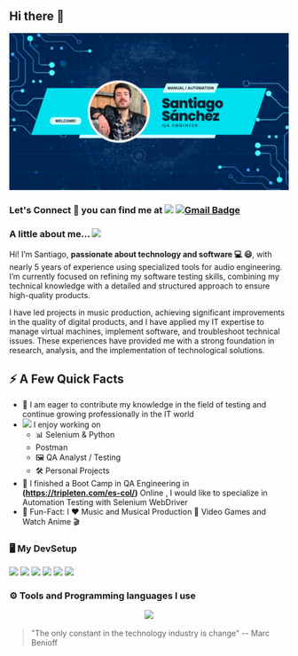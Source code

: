 ## Hi there 👋

<div id="header" align="center">
  <img decoding="async" src="Banner Linkedln.png" width="800"/>
</div>

### Let's Connect :handshake: you can find me at [![](https://img.shields.io/badge/LinkedIn-0077B5?style=for-the-badge&logo=linkedin&logoColor=white)](https://www.linkedin.com/in/santiago-sanchez-ospina/) [![Gmail Badge](https://img.shields.io/badge/-Gmail-d14836?style=flat-square&logo=Gmail&logoColor=white&link=mailto:sankun05@gmail.com)](mailto:sankun05@gmail.com)


### A little about me...  <img src="https://media.giphy.com/media/VgCDAzcKvsR6OM0uWg/giphy.gif" width="50"> 

Hi! I’m Santiago, **passionate about technology and software 💻 😃**, with nearly 5 years of experience using specialized tools for audio engineering. I’m currently focused on refining my software testing skills, combining my technical knowledge with a detailed and structured approach to ensure high-quality products.

I have led projects in music production, achieving significant improvements in the quality of digital products, and I have applied my IT expertise to manage virtual machines, implement software, and troubleshoot technical issues. These experiences have provided me with a strong foundation in research, analysis, and the implementation of technological solutions.


## ⚡️ A Few Quick Facts

- 🔭 I am eager to contribute my knowledge in the field of testing and continue growing professionally in the IT world 
- <img src="https://media.giphy.com/media/WUlplcMpOCEmTGBtBW/giphy.gif" width="30">  I enjoy working on
  - 📊 Selenium & Python
  - Postman
  - 🖼 QA Analyst / Testing
  - 🛠 Personal Projects
- 👯 I finished a Boot Camp in QA Engineering in **(https://tripleten.com/es-col/)** Online , I would like to specialize in Automation Testing with Selenium WebDriver 
- 🎉 Fun-Fact: I ❤️ Music and Musical Production 🎸 Video Games and Watch Anime 🎬

### 🖥️ My DevSetup
<img src="https://img.shields.io/badge/MacOS-555555.svg?&style=flat-square&logo=windows&logoColor=0078D6"> <img src="https://img.shields.io/badge/Chrome-555555.svg?&style=flat-square&logo=google-chrome&logoColor=FABC0C"> <img src="https://img.shields.io/badge/Android Studio-555555?style=flat-square&logo=Android-studio-code&logoColor=007ACC"> <img src="https://img.shields.io/badge/Terminal-555555.svg?&style=flat-square&logo=powershell&logoColor=white"> <img src="https://img.shields.io/badge/Selenium-555555.svg?&style=flat-square&logojupyter&logoColor=F37626"> <img src="https://img.shields.io/badge/Spotify-555555.svg?&style=flat-square&logo=spotify&logoColor=1ED760"> <img decoding="async" src="https://img.shields.io/badge/JIRA-217346?style=for-the-badge&logo=microsoft-excel&logoColor=white" alt=""/>

### ⚙️ Tools and Programming languages I use

<p align="center">
  <a href="https://skillicons.dev">
    <img src="https://skillicons.dev/icons?i=python,selenium,postman,github,postgres,js,html,css" />
  </a>
</p>

> "The only constant in the technology industry is change"
> -- Marc Benioff



  
<!--
**Santiago Sánchez ** is a ✨ _special_ ✨ repository because its `README.md` (this file) appears on your GitHub profile.

Here are some ideas to get you started:

- 🔭 I’m currently working on ...
- 🌱 I’m currently learning ...
- 👯 I’m looking to collaborate on ...
- 🤔 I’m looking for help with ...
- 💬 Ask me about ...
- 📫 How to reach me: ...
- 😄 Pronouns: ...
- ⚡ Fun fact: ...
-->
